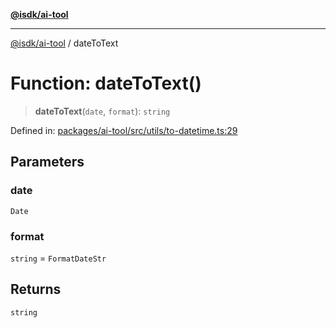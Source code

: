 [**@isdk/ai-tool**](../README.md)

***

[@isdk/ai-tool](../globals.md) / dateToText

# Function: dateToText()

> **dateToText**(`date`, `format`): `string`

Defined in: [packages/ai-tool/src/utils/to-datetime.ts:29](https://github.com/isdk/ai-tool.js/blob/b0ee9498dddfa5222989cf00502bb34c601df743/src/utils/to-datetime.ts#L29)

## Parameters

### date

`Date`

### format

`string` = `FormatDateStr`

## Returns

`string`
